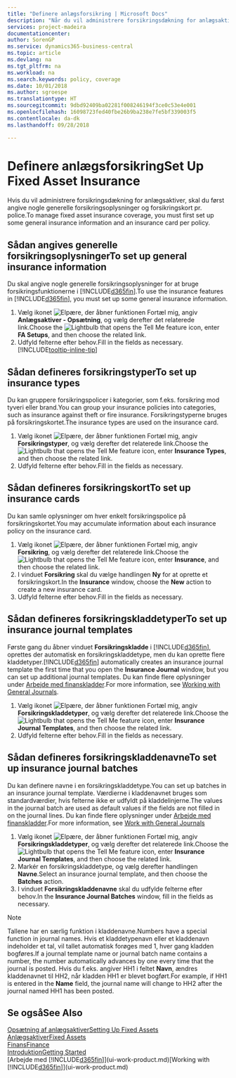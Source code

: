 ```yaml
---
title: "Definere anlægsforsikring | Microsoft Docs"
description: "Når du vil administrere forsikringsdækning for anlægsaktiver, skal du konfigurere et forsikringskort og nogle generelle forsikringsoplysninger pr. police."
services: project-madeira
documentationcenter: 
author: SorenGP
ms.service: dynamics365-business-central
ms.topic: article
ms.devlang: na
ms.tgt_pltfrm: na
ms.workload: na
ms.search.keywords: policy, coverage
ms.date: 10/01/2018
ms.author: sgroespe
ms.translationtype: HT
ms.sourcegitcommit: 9dbd92409ba02281f008246194f3ce0c53e4e001
ms.openlocfilehash: 16098723fed40fbe26b9ba238e7fe5bf339003f5
ms.contentlocale: da-dk
ms.lasthandoff: 09/28/2018

---
```

# <a name="set-up-fixed-asset-insurance"></a><span data-ttu-id="1a9bb-103">Definere anlægsforsikring</span><span class="sxs-lookup"><span data-stu-id="1a9bb-103">Set Up Fixed Asset Insurance</span></span>
<span data-ttu-id="1a9bb-104">Hvis du vil administrere forsikringsdækning for anlægsaktiver, skal du først angive nogle generelle forsikringsoplysninger og forsikringskort pr. police.</span><span class="sxs-lookup"><span data-stu-id="1a9bb-104">To manage fixed asset insurance coverage, you must first set up some general insurance information and an insurance card per policy.</span></span>

## <a name="to-set-up-general-insurance-information"></a><span data-ttu-id="1a9bb-105">Sådan angives generelle forsikringsoplysninger</span><span class="sxs-lookup"><span data-stu-id="1a9bb-105">To set up general insurance information</span></span>
<span data-ttu-id="1a9bb-106">Du skal angive nogle generelle forsikringsoplysninger for at bruge forsikringsfunktionerne i [!INCLUDE[d365fin](includes/d365fin_md.md)].</span><span class="sxs-lookup"><span data-stu-id="1a9bb-106">To use the insurance features in [!INCLUDE[d365fin](includes/d365fin_md.md)], you must set up some general insurance information.</span></span>  

1. <span data-ttu-id="1a9bb-107">Vælg ikonet ![Elpære, der åbner funktionen Fortæl mig](media/ui-search/search_small.png "Fortæl mig, hvad du vil foretage dig"), angiv **Anlægsaktiver - Opsætning**, og vælg derefter det relaterede link.</span><span class="sxs-lookup"><span data-stu-id="1a9bb-107">Choose the ![Lightbulb that opens the Tell Me feature](media/ui-search/search_small.png "Tell me what you want to do") icon, enter **FA Setups**, and then choose the related link.</span></span>  
2. <span data-ttu-id="1a9bb-108">Udfyld felterne efter behov.</span><span class="sxs-lookup"><span data-stu-id="1a9bb-108">Fill in the fields as necessary.</span></span> [!INCLUDE[tooltip-inline-tip](includes/tooltip-inline-tip_md.md)]  

## <a name="to-set-up-insurance-types"></a><span data-ttu-id="1a9bb-109">Sådan defineres forsikringstyper</span><span class="sxs-lookup"><span data-stu-id="1a9bb-109">To set up insurance types</span></span>
<span data-ttu-id="1a9bb-110">Du kan gruppere forsikringspolicer i kategorier, som f.eks. forsikring mod tyveri eller brand.</span><span class="sxs-lookup"><span data-stu-id="1a9bb-110">You can group your insurance policies into categories, such as insurance against theft or fire insurance.</span></span> <span data-ttu-id="1a9bb-111">Forsikringstyperne bruges på forsikringskortet.</span><span class="sxs-lookup"><span data-stu-id="1a9bb-111">The insurance types are used on the insurance card.</span></span>

1. <span data-ttu-id="1a9bb-112">Vælg ikonet ![Elpære, der åbner funktionen Fortæl mig](media/ui-search/search_small.png "Fortæl mig, hvad du vil foretage dig"), angiv **Forsikringstyper**, og vælg derefter det relaterede link.</span><span class="sxs-lookup"><span data-stu-id="1a9bb-112">Choose the ![Lightbulb that opens the Tell Me feature](media/ui-search/search_small.png "Tell me what you want to do") icon, enter **Insurance Types**, and then choose the related link.</span></span>  
2. <span data-ttu-id="1a9bb-113">Udfyld felterne efter behov.</span><span class="sxs-lookup"><span data-stu-id="1a9bb-113">Fill in the fields as necessary.</span></span>

## <a name="to-set-up-insurance-cards"></a><span data-ttu-id="1a9bb-114">Sådan defineres forsikringskort</span><span class="sxs-lookup"><span data-stu-id="1a9bb-114">To set up insurance cards</span></span>
<span data-ttu-id="1a9bb-115">Du kan samle oplysninger om hver enkelt forsikringspolice på forsikringskortet.</span><span class="sxs-lookup"><span data-stu-id="1a9bb-115">You may accumulate information about each insurance policy on the insurance card.</span></span>  

1. <span data-ttu-id="1a9bb-116">Vælg ikonet ![Elpære, der åbner funktionen Fortæl mig](media/ui-search/search_small.png "Fortæl mig, hvad du vil foretage dig"), angiv **Forsikring**, og vælg derefter det relaterede link.</span><span class="sxs-lookup"><span data-stu-id="1a9bb-116">Choose the ![Lightbulb that opens the Tell Me feature](media/ui-search/search_small.png "Tell me what you want to do") icon, enter **Insurance**, and then choose the related link.</span></span>  
2. <span data-ttu-id="1a9bb-117">I vinduet **Forsikring** skal du vælge handlingen **Ny** for at oprette et forsikringskort.</span><span class="sxs-lookup"><span data-stu-id="1a9bb-117">In the **Insurance** window, choose the **New** action to create a  new insurance card.</span></span>  
3. <span data-ttu-id="1a9bb-118">Udfyld felterne efter behov.</span><span class="sxs-lookup"><span data-stu-id="1a9bb-118">Fill in the fields as necessary.</span></span>

## <a name="to-set-up-insurance-journal-templates"></a><span data-ttu-id="1a9bb-119">Sådan defineres forsikringskladdetyper</span><span class="sxs-lookup"><span data-stu-id="1a9bb-119">To set up insurance journal templates</span></span>
<span data-ttu-id="1a9bb-120">Første gang du åbner vinduet **Forsikringskladde** i [!INCLUDE[d365fin](includes/d365fin_md.md)], oprettes der automatisk en forsikringskladdetype, men du kan oprette flere kladdetyper.</span><span class="sxs-lookup"><span data-stu-id="1a9bb-120">[!INCLUDE[d365fin](includes/d365fin_md.md)] automatically creates an insurance journal template the first time that you open the **Insurance Journal** window, but you can set up additional journal templates.</span></span> <span data-ttu-id="1a9bb-121">Du kan finde flere oplysninger under [Arbejde med finanskladder](ui-work-general-journals.md).</span><span class="sxs-lookup"><span data-stu-id="1a9bb-121">For more information, see [Working with General Journals](ui-work-general-journals.md).</span></span>  

1. <span data-ttu-id="1a9bb-122">Vælg ikonet ![Elpære, der åbner funktionen Fortæl mig](media/ui-search/search_small.png "Fortæl mig, hvad du vil foretage dig"), angiv **Forsikringskladdetyper**, og vælg derefter det relaterede link.</span><span class="sxs-lookup"><span data-stu-id="1a9bb-122">Choose the ![Lightbulb that opens the Tell Me feature](media/ui-search/search_small.png "Tell me what you want to do") icon, enter **Insurance Journal Templates**, and then choose the related link.</span></span>  
2. <span data-ttu-id="1a9bb-123">Udfyld felterne efter behov.</span><span class="sxs-lookup"><span data-stu-id="1a9bb-123">Fill in the fields as necessary.</span></span>

## <a name="to-set-up-insurance-journal-batches"></a><span data-ttu-id="1a9bb-124">Sådan defineres forsikringskladdenavne</span><span class="sxs-lookup"><span data-stu-id="1a9bb-124">To set up insurance journal batches</span></span>
<span data-ttu-id="1a9bb-125">Du kan definere navne i en forsikringskladdetype.</span><span class="sxs-lookup"><span data-stu-id="1a9bb-125">You can set up batches in an insurance journal template.</span></span> <span data-ttu-id="1a9bb-126">Værdierne i kladdenavnet bruges som standardværdier, hvis felterne ikke er udfyldt på kladdelinjerne.</span><span class="sxs-lookup"><span data-stu-id="1a9bb-126">The values in the journal batch are used as default values if the fields are not filled in on the journal lines.</span></span> <span data-ttu-id="1a9bb-127">Du kan finde flere oplysninger under [Arbejde med finanskladder](ui-work-general-journals.md).</span><span class="sxs-lookup"><span data-stu-id="1a9bb-127">For more information, see [Work with General Journals](ui-work-general-journals.md)</span></span>  

1. <span data-ttu-id="1a9bb-128">Vælg ikonet ![Elpære, der åbner funktionen Fortæl mig](media/ui-search/search_small.png "Fortæl mig, hvad du vil foretage dig"), angiv **Forsikringskladdetyper**, og vælg derefter det relaterede link.</span><span class="sxs-lookup"><span data-stu-id="1a9bb-128">Choose the ![Lightbulb that opens the Tell Me feature](media/ui-search/search_small.png "Tell me what you want to do") icon, enter **Insurance Journal Templates**, and then choose the related link.</span></span>  
2. <span data-ttu-id="1a9bb-129">Markér en forsikringskladdetype, og vælg derefter handlingen **Navne**.</span><span class="sxs-lookup"><span data-stu-id="1a9bb-129">Select an insurance journal template, and then choose the **Batches** action.</span></span>
3. <span data-ttu-id="1a9bb-130">I vinduet **Forsikringskladdenavne** skal du udfylde felterne efter behov.</span><span class="sxs-lookup"><span data-stu-id="1a9bb-130">In the **Insurance Journal Batches** window, fill in the fields as necessary.</span></span>

> [!NOTE]  
>   <span data-ttu-id="1a9bb-131">Tallene har en særlig funktion i kladdenavne.</span><span class="sxs-lookup"><span data-stu-id="1a9bb-131">Numbers have a special function in journal names.</span></span> <span data-ttu-id="1a9bb-132">Hvis et kladdetypenavn eller et kladdenavn indeholder et tal, vil tallet automatisk forøges med 1, hver gang kladden bogføres.</span><span class="sxs-lookup"><span data-stu-id="1a9bb-132">If a journal template name or journal batch name contains a number, the number automatically advances by one every time that the journal is posted.</span></span> <span data-ttu-id="1a9bb-133">Hvis du f.eks. angiver HH1 i feltet **Navn**, ændres kladdenavnet til HH2, når kladden HH1 er blevet bogført.</span><span class="sxs-lookup"><span data-stu-id="1a9bb-133">For example, if HH1 is entered in the **Name** field, the journal name will change to HH2 after the journal named HH1 has been posted.</span></span>

## <a name="see-also"></a><span data-ttu-id="1a9bb-134">Se også</span><span class="sxs-lookup"><span data-stu-id="1a9bb-134">See Also</span></span>
[<span data-ttu-id="1a9bb-135">Opsætning af anlægsaktiver</span><span class="sxs-lookup"><span data-stu-id="1a9bb-135">Setting Up Fixed Assets</span></span>](fa-setup.md)  
[<span data-ttu-id="1a9bb-136">Anlægsaktiver</span><span class="sxs-lookup"><span data-stu-id="1a9bb-136">Fixed Assets</span></span>](fa-manage.md)  
[<span data-ttu-id="1a9bb-137">Finans</span><span class="sxs-lookup"><span data-stu-id="1a9bb-137">Finance</span></span>](finance.md)  
[<span data-ttu-id="1a9bb-138">Introduktion</span><span class="sxs-lookup"><span data-stu-id="1a9bb-138">Getting Started</span></span>](product-get-started.md)  
<span data-ttu-id="1a9bb-139">[Arbejde med [!INCLUDE[d365fin](includes/d365fin_md.md)]](ui-work-product.md)</span><span class="sxs-lookup"><span data-stu-id="1a9bb-139">[Working with [!INCLUDE[d365fin](includes/d365fin_md.md)]](ui-work-product.md)</span></span>

